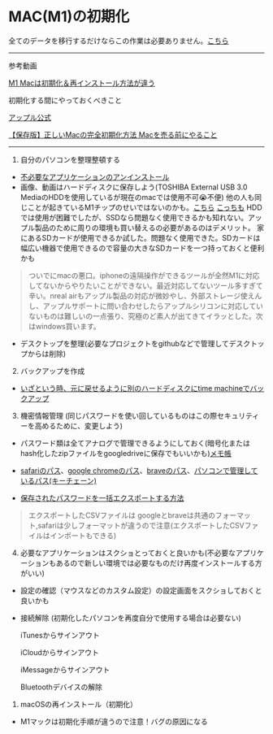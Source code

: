  # MAC(M1)の初期化

  全てのデータを移行するだけならこの作業は必要ありません。[こちら](https://support.apple.com/ja-jp/HT204350)

 ---

 参考動画

 [M1 Macは初期化＆再インストール方法が違う](https://www.youtube.com/watch?v=VsYi4W7hkpY)

 初期化する間にやっておくべきこと

 [アップル公式](https://support.apple.com/ja-jp/HT201065)

 [【保存版】正しいMacの完全初期化方法 Macを売る前にやること](https://macgarage.jp/mac-initialize/)

 ---

1. 自分のパソコンを整理整頓する
  
- [不必要なアプリケーションのアンインストール](https://www.lifehacker.jp/article/206045remember-to-delete-and-unlink-your-accounts-before-dele/)
- 画像、動画はハードディスクに保存しよう(TOSHIBA External USB 3.0 MediaのHDDを使用しているが現在のmacでは使用不可😭不便)
他の人も同じことが起きているM1チップのせいではないのかも。[こちら](https://www.buffalo.jp/support/faq/detail/1199.html)
[こっちも](https://soundorbis.com/mac-ex-hdd-ssd-fomat/)
HDDでは使用が困難でしたが、SSDなら問題なく使用できるかも知れない。アップル製品のために周りの環境も買い替えるの必要があるのはデメリット。
家にあるSDカードが使用できるか試した。問題なく使用できた。SDカードは幅広い機器で使用できるので容量の大きなSDカードを一つ持っておくと便利かも

> ついでにmacの悪口。iphoneの遠隔操作ができるツールが全然M1に対応してないからやりたいことができない。最近対応してないツール多すぎて辛い。nreal airもアップル製品の対応が微妙やし、外部ストレージ使えんし、アップルサポートに問い合わせしたらアップルシリコンに対応していないものは難しいの一点張り、究極のど素人が出てきてイラッとした。次はwindows買います。

- デスクトップを整理(必要なプロジェクトをgithubなどで管理してデスクトップからは削除)

2. バックアップを作成

- [いざという時、元に戻せるように別のハードディスクにtime machineでバックアップ](https://support.apple.com/ja-jp/mac-backup)

3. 機密情報管理 (同じパスワードを使い回しているものはこの際セキュリティーを高めるために、変更しよう)

- パスワード類は全てアナログで管理できるようにしておく(暗号化またはhash化したzipファイルをgoogledriveに保存でもいいかも)[メモ帳](https://news.allabout.co.jp/articles/o/27889/)

- [safariのパス](https://br.atsit.in/ja/?p=66244)、[google chromeのパス](https://yoshitechblog.com/google-chrome-password-information-confirmation)、[braveのパス](https://lv73.net/brave-password-control-where/)、[パソコンで管理しているパス(キーチェーン)](https://support.apple.com/ja-jp/HT211145#:~:text=Safari%20%E3%81%A7%E4%BF%9D%E5%AD%98%E6%B8%88%E3%81%BF%E3%81%AE%E3%83%91%E3%82%B9%E3%83%AF%E3%83%BC%E3%83%89%E3%82%92%E8%A1%A8%E7%A4%BA%E3%81%99%E3%82%8B&text=%E3%80%8CSafari%E3%80%8D%E3%83%A1%E3%83%8B%E3%83%A5%E3%83%BC%E3%81%8B%E3%82%89%E3%80%8C%E7%92%B0%E5%A2%83,%E3%81%99%E3%82%8B%E3%81%93%E3%81%A8%E3%82%82%E3%81%A7%E3%81%8D%E3%81%BE%E3%81%99%E3%80%82)

- [保存されたパスワードを一括エクスポートする方法](https://atmarkit.itmedia.co.jp/ait/articles/2006/03/news021.html#:~:text=%E3%83%91%E3%82%B9%E3%83%AF%E3%83%BC%E3%83%89%E3%82%92CSV%E3%83%95%E3%82%A1%E3%82%A4%E3%83%AB%E3%81%AB%E4%BF%9D%E5%AD%98%EF%BC%88%E3%82%A8%E3%82%AF%E3%82%B9%E3%83%9D%E3%83%BC%E3%83%88%EF%BC%89%E3%81%99%E3%82%8B%E3%81%AB%E3%81%AF,-Chrome%E3%81%AB%E4%BF%9D%E5%AD%98&text=%E3%81%82%E3%82%8B%E3%81%84%E3%81%AFURL%E3%81%A8%E3%81%97%E3%81%A6%E3%80%8Cchrome%3A%2F%2F,%E3%82%A8%E3%82%AF%E3%82%B9%E3%83%9D%E3%83%BC%E3%83%88%EF%BC%BD%E3%82%92%E3%82%AF%E3%83%AA%E3%83%83%E3%82%AF%E3%81%97%E3%81%BE%E3%81%99%E3%80%82)

> エクスポートしたCSVファイルは googleとbraveは共通のフォーマット,safariは少しフォーマットが違うので注意(エクスポートしたCSVファイルはインポートもできる)

4. 必要なアプリケーションはスクショとっておくと良いかも(不必要なアプリケーションもあるので新しい環境では必要なものだけ再度インストールする方がいい)

- 設定の確認（マウスなどのカスタム設定）の設定画面をスクショしておくと良いかも

- 接続解除 (初期化したパソコンを再度自分で使用する場合は必要ない)

  iTunesからサインアウト

  iCloudからサインアウト

  iMessageからサインアウト

  Bluetoothデバイスの解除

1. macOSの再インストール（初期化）

- M1マックは初期化手順が違うので注意！バグの原因になる

